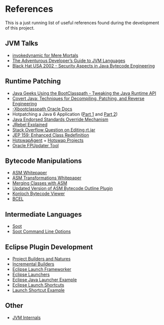 # References
This is a just running list of useful references found during the development of this project.

## JVM Talks
- [invokedynamic for Mere Mortals](https://www.youtube.com/watch?v=Q5mVy0BAxG0#t=6h15m30s)
- [The Adventurous Developer’s Guide to JVM Languages](https://www.youtube.com/watch?v=Q5mVy0BAxG0#t=7h44m20s)
- [Black Hat USA 2002 - Security Aspects in Java Bytecode Engineering](https://www.youtube.com/watch?v=DYY0FSnaQXE)

## Runtime Patching
- [Java Geeks Using the BootClasspath - Tweaking the Java Runtime API](http://www.tedneward.com/files/Papers/BootClasspath/BootClasspath.pdf)
- [Covert Java: Techniques for Decompiling, Patching, and Reverse Engineering](http://www.amazon.com/gp/product/0672326388/ref=as_li_tl?ie=UTF8&camp=1789&creative=390957&creativeASIN=0672326388&linkCode=as2&tag=zombiest-20&linkId=6WARWI6KSNMYLBWS)
- [-Xbootclasspath Oracle Docs](https://docs.oracle.com/cd/E15289_01/doc.40/e15062/optionx.htm#i1018570)
- Hotpatching a Java 6 Application ([Part 1](http://www.fasterj.com/articles/hotpatch1.shtml) and [Part 2](http://www.fasterj.com/articles/hotpatch2.shtml))
- [Java Endorsed Standards Override Mechanism](https://docs.oracle.com/javase/7/docs/technotes/guides/standards/)
- [JRebel Explained](http://zeroturnaround.com/rebellabs/reloading-objects-classes-classloaders/)
- [Stack Overflow Question on Editing rt.jar](https://stackoverflow.com/questions/8433047/overriding-single-classes-from-rt-jar)
- [JEP 159: Enhanced Class Redefinition](http://openjdk.java.net/jeps/159)
- [HotswapAgent](http://www.hotswapagent.org/quick-start) + [Hotswap Projects](https://github.com/HotswapProjects)
- [Oracle FPUpdater Tool](http://www.oracle.com/technetwork/java/javase/fpupdater-tool-readme-305936.html)

## Bytecode Manipulations
- [ASM Whitepaper](http://asm.ow2.org/current/asm-eng.pdf)
- [ASM Transformations Whitepaper](http://asm.ow2.org/current/asm-transformations.pdf)
- [Merging Classes with ASM](http://www.jroller.com/eu/entry/merging_class_methods_with_asm)
- [Updated Version of ASM Bytecode Outline Plugin](http://andrei.gmxhome.de/bytecode/index.html)
- [Konloch Bytecode Viewer](https://github.com/Konloch/bytecode-viewer)
- [BCEL](https://commons.apache.org/proper/commons-bcel/manual.html)

## Intermediate Languages
- [Soot](https://sable.github.io/soot/)
- [Soot Command Line Options](https://ssebuild.cased.de/nightly/soot/doc/soot_options.htm)

## Eclipse Plugin Development
- [Project Builders and Natures](https://eclipse.org/articles/Article-Builders/builders.html)
- [Incremental Builders](http://help.eclipse.org/mars/index.jsp?topic=%2Forg.eclipse.platform.doc.isv%2Fguide%2FresAdv_builders.htm)
- [Eclipse Launch Frameworker](https://www.eclipse.org/articles/Article-Launch-Framework/launch.html)
- [Eclipse Launchers](http://alvinalexander.com/java/jwarehouse/eclipse/org.eclipse.jdt.launching/launching/org/eclipse/jdt/internal/launching/JavaAppletLaunchConfigurationDelegate.java.shtml)
- [Eclipse Java Launcher Example](https://eclipse.org/articles/Article-Java-launch/launching-java.html)
- [Eclipse Launch Shortcuts](http://opensourcejavaphp.net/java/eclipse/org/eclipse/jdt/internal/debug/ui/launcher/JavaLaunchShortcut.java.html)
- [Launch Shortcut Example](http://grepcode.com/file_/repository.grepcode.com/java/eclipse.org/3.5.2/org.eclipse.jdt.debug/ui/3.4.1/org/eclipse/jdt/debug/ui/launchConfigurations/JavaApplicationLaunchShortcut.java/?v=source)

## Other
- [JVM Internals](http://blog.jamesdbloom.com/JVMInternals.html)
